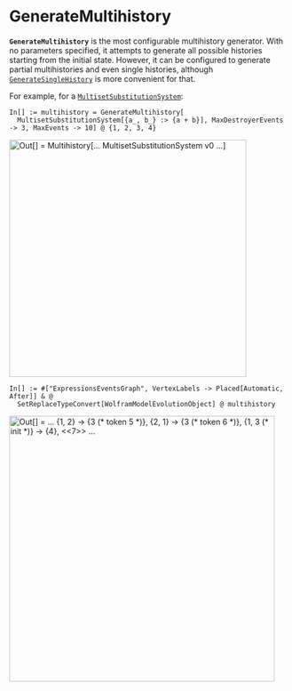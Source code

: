 # GenerateMultihistory

**`GenerateMultihistory`** is the most configurable multihistory generator. With no parameters specified, it attempts to
generate all possible histories starting from the initial state. However, it can be configured to generate partial
multihistories and even single histories, although [`GenerateSingleHistory`](GenerateSingleHistory.md) is more
convenient for that.

For example, for a [`MultisetSubstitutionSystem`](/Documentation/Systems/MultisetSubstitutionSystem.md):

```wl
In[] := multihistory = GenerateMultihistory[
  MultisetSubstitutionSystem[{a_, b_} :> {a + b}], MaxDestroyerEvents -> 3, MaxEvents -> 10] @ {1, 2, 3, 4}
```

<img src="/Documentation/Images/MultisetMultihistory.png"
     width="426.6"
     alt="Out[] = Multihistory[... MultisetSubstitutionSystem v0 ...]">

```wl
In[] := #["ExpressionsEventsGraph", VertexLabels -> Placed[Automatic, After]] & @
  SetReplaceTypeConvert[WolframModelEvolutionObject] @ multihistory
```

<img src="/Documentation/Images/GenerateMultihistoryExample.png"
     width="478.2"
     alt="Out[] = ... {1, 2} -> {3 (* token 5 *)}, {2, 1} -> {3 (* token 6 *)}, {1, 3 (* init *)} -> {4}, <<7>> ...">
